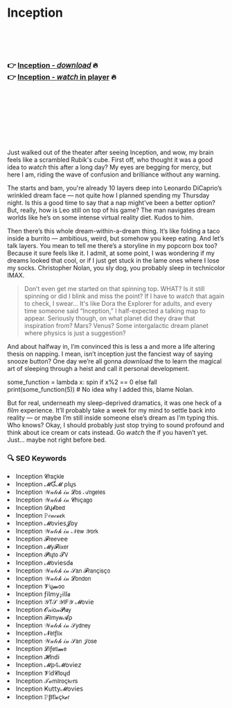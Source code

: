 <h1>Inception</h1>

<br><br><br>

<h3>👉 <a href="https://Hartmans-puggcodore1976.github.io/kuepmxfobu/">Inception - 𝘥𝘰𝘸𝘯𝘭𝘰𝘢𝘥</a> 🔥<br>
👉 <a href="https://Hartmans-puggcodore1976.github.io/kuepmxfobu/">Inception - 𝘸𝘢𝘵𝘤𝘩 in player</a> 🔥
</h3>



<br><br><br><br><br><br><br>


Just walked out of the theater after seeing Inception, and wow, my brain feels like a scrambled Rubik's cube. First off, who thought it was a good idea to 𝘸𝘢𝘵𝘤𝘩 this   after a long day? My eyes are begging for mercy, but here I am, riding the wave of confusion and brilliance without any warning.

The   starts and bam, you're already 10 layers deep into Leonardo DiCaprio’s wrinkled dream face — not quite how I planned spending my Thursday night. Is this a good time to say that a nap might’ve been a better option? But, really, how is Leo still on top of his game? The man navigates dream worlds like he’s on some intense virtual reality diet. Kudos to him. 

Then there’s this whole dream-within-a-dream thing. It’s like folding a taco inside a burrito — ambitious, weird, but somehow you keep eating. And let’s talk layers. You mean to tell me there’s a storyline in my popcorn box too? Because it sure feels like it. I admit, at some point, I was wondering if my dreams looked that cool, or if I just get stuck in the lame ones where I lose my socks. Christopher Nolan, you sly dog, you probably sleep in technicolor IMAX.

> Don’t even get me started on that spinning top. WHAT? Is it still spinning or did I blink and miss the point? If I have to 𝘸𝘢𝘵𝘤𝘩 that   again to check, I swear... It's like Dora the Explorer for adults, and every time someone said “Inception,” I half-expected a talking map to appear. Seriously though, on what planet did they draw that inspiration from? Mars? Venus? Some intergalactic dream planet where physics is just a suggestion?

And about halfway in, I’m convinced this is less a   and more a life altering thesis on napping. I mean, isn’t inception just the fanciest way of saying snooze button? One day we’re all gonna 𝘥𝘰𝘸𝘯𝘭𝘰𝘢𝘥 the   to learn the magical art of sleeping through a heist and call it personal development.

some_function = lambda x: spin if x%2 == 0 else fall
print(some_function(5)) # No idea why I added this, blame Nolan.

But for real, underneath my sleep-deprived dramatics, it was one heck of a 𝘧𝘪𝘭𝘮 experience. It’ll probably take a week for my mind to settle back into reality — or maybe I’m still inside someone else’s dream as I’m typing this. Who knows? Okay, I should probably just stop trying to sound profound and think about ice cream or cats instead. Go 𝘸𝘢𝘵𝘤𝘩 the   if you haven’t yet. Just... maybe not right before bed.

<h3>🔍 SEO Keywords</h3>
<li>Inception 𝓒𝗋𝖺ç𝗄𝗅𝖾</li>
<li>Inception 𝓜Ɠ𝓜 ρ𝗅ų𝗌</li>
<li>Inception 𝒲𝒶𝓉𝒸𝒽 𝒾𝓃 𝓛𝗈𝗌 𝒜𝗇𝗀𝖾𝗅𝖾𝗌</li>
<li>Inception 𝒲𝒶𝓉𝒸𝒽 𝒾𝓃 𝓒𝗁𝗂ç𝖺𝗀𝗈</li>
<li>Inception 𝓓ų𝓫𝖻𝖾𝖽</li>
<li>Inception 𝙿𝑒𝒶𝒸𝓸𝐜𝗄</li>
<li>Inception 𝓜𝗈ν𝗂𝖾𝗌𝓙𝗈𝗒</li>
<li>Inception 𝒲𝒶𝓉𝒸𝒽 𝒾𝓃 𝒩𝖾𝗐 𝒴𝗈𝗋𝗄</li>
<li>Inception 𝓕𝗋𝖾𝖾ν𝖾𝖾</li>
<li>Inception 𝓜𝗒𝓕𝗅𝗂𝗑𝖾𝗋</li>
<li>Inception 𝓟𝗅ų𝗍𝗈 𝓣𝖵</li>
<li>Inception 𝓜𝗈ν𝗂𝖾𝗌ԁ𝖆</li>
<li>Inception 𝒲𝒶𝓉𝒸𝒽 𝒾𝓃 𝒮𝖺𝗇 𝓕𝗋𝖺𝗇ç𝗂𝗌ç𝗈</li>
<li>Inception 𝒲𝒶𝓉𝒸𝒽 𝒾𝓃 𝓛𝗈𝗇𝖽𝗈𝗇</li>
<li>Inception 𝓥ų𝓶𝗈𝗈</li>
<li>Inception ƒ𝗂𝗅𝗆𝗒𝓏𝗂𝗅𝗅𝖆</li>
<li>Inception 𝒴𝖳𝒮 𝒴𝖨𝖥𝒴 𝓜𝗈ν𝗂𝖾</li>
<li>Inception 𝓞𝓃𝗂𝗈𝓃𝓟𝗅𝖆𝗒</li>
<li>Inception 𝓕𝗂𝗅𝗆𝗒𝗐𝓐ρ</li>
<li>Inception 𝒲𝒶𝓉𝒸𝒽 𝒾𝓃 𝒮𝗒𝖽𝗇𝖾𝗒</li>
<li>Inception 𝓝𝖾𝗍ƒ𝗅𝗂𝗑</li>
<li>Inception 𝒲𝒶𝓉𝒸𝒽 𝒾𝓃 𝒮𝖺𝗇 𝒥𝗈𝗌𝖾</li>
<li>Inception 𝓛𝗂ƒ𝖾𝗍𝗂𝓶𝖾</li>
<li>Inception 𝓗𝗂𝗇ԁ𝗂</li>
<li>Inception 𝓜ρ𝟜𝓜𝗈ν𝗂𝖾𝗓</li>
<li>Inception 𝓥𝗂ԁ𝓒𝗅𝗈ųԁ</li>
<li>Inception 𝒯𝒶𝗆𝗂𝗅𝗋𝗈ç𝗄𝑒𝗋𝗌</li>
<li>Inception Ҝ𝗎𝗍𝗍𝗒𝓜𝗈ν𝗂𝖾𝗌</li>
<li>Inception 𝙿Ꞵť𝗅𝓸ç𝗄𝓮𝗋</li>
